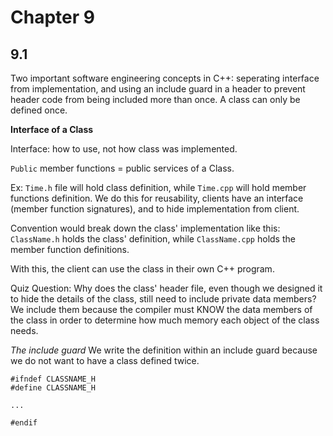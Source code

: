 # Chapter 9

## 9.1

Two important software engineering concepts in C++: seperating interface from implementation, and using an include guard in a header to prevent header code from being included more than once. A class can only be defined once.

**Interface of a Class**

Interface: how to use, not how class was implemented.

`Public` member functions = public services of a Class.

Ex: `Time.h` file will hold class definition, while `Time.cpp` will hold member functions definition. We do this for reusability, clients have an interface (member function signatures), and to hide implementation from client.

Convention would break down the class' implementation like this:
`ClassName.h` holds the class' definition, while `ClassName.cpp` holds the member function definitions.

With this, the client can use the class in their own C++ program.

Quiz Question: Why does the class' header file, even though we designed it to hide the details of the class, still need to include private data members? We include them because the compiler must KNOW the data members of the class in order to determine how much memory each object of the class needs.

*The include guard*
We write the definition within an include guard because we do not want to have a class defined twice.

```
#ifndef CLASSNAME_H
#define CLASSNAME_H

...

#endif

```

